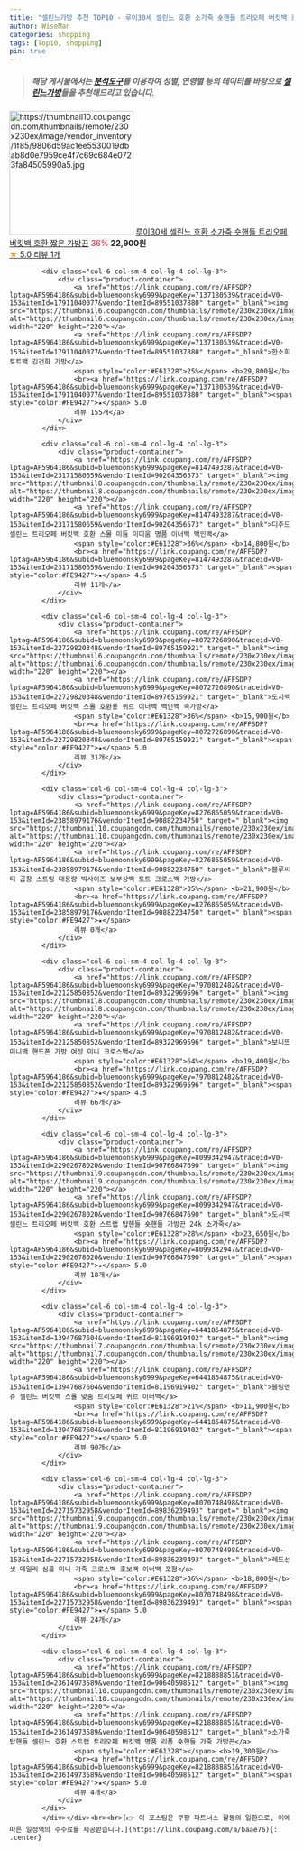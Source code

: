 ```yaml
---
title: "셀린느가방 추천 TOP10 - 루이30세 셀린느 호환 소가죽 숏핸들 트리오페 버킷백 호환 짧은 가방끈"
author: WiseMan
categories: shopping
tags: [Top10, shopping]
pin: true
---
```


> ##### 해당 게시물에서는 [**분석도구**](https://itemscout.io/)를 이용하여 **성별**, **연령별** 등의 데이터를 바탕으로 [**셀린느가방**](https://link.coupang.com/a/baae76)들을 추천해드리고 있습니다.
<div class="container"><div class="row">
            <div class="col-6 col-sm-4 col-lg-4 col-lg-3">
                <div class="product-container">
                    <a href="https://link.coupang.com/re/AFFSDP?lptag=AF5964186&subid=bluemoonsky6999&pageKey=8221147397&traceid=V0-153&itemId=23628881930&vendorItemId=90654373614" target="_blank"><img src="https://thumbnail10.coupangcdn.com/thumbnails/remote/230x230ex/image/vendor_inventory/1f85/9806d59ac1ee5530019dbab8d0e7959ce4f7c69c684e0723fa84505990a5.jpg" alt="https://thumbnail10.coupangcdn.com/thumbnails/remote/230x230ex/image/vendor_inventory/1f85/9806d59ac1ee5530019dbab8d0e7959ce4f7c69c684e0723fa84505990a5.jpg" width="220" height="220"></a>
                    <a href="https://link.coupang.com/re/AFFSDP?lptag=AF5964186&subid=bluemoonsky6999&pageKey=8221147397&traceid=V0-153&itemId=23628881930&vendorItemId=90654373614" target="_blank">루이30세 셀린느 호환 소가죽 숏핸들 트리오페 버킷백 호환 짧은 가방끈</a>
                    <span style="color:#E61328">36%</span> <b>22,900원</b>
                    <br><a href="https://link.coupang.com/re/AFFSDP?lptag=AF5964186&subid=bluemoonsky6999&pageKey=8221147397&traceid=V0-153&itemId=23628881930&vendorItemId=90654373614" target="_blank"><span style="color:#FE9427">★</span> 5.0
                    리뷰 1개</a>
                </div>
            </div>
            
            <div class="col-6 col-sm-4 col-lg-4 col-lg-3">
                <div class="product-container">
                    <a href="https://link.coupang.com/re/AFFSDP?lptag=AF5964186&subid=bluemoonsky6999&pageKey=7137180539&traceid=V0-153&itemId=17911040077&vendorItemId=89551037880" target="_blank"><img src="https://thumbnail6.coupangcdn.com/thumbnails/remote/230x230ex/image/vendor_inventory/30b0/d0766ef138e47b3cdfcb762025d0f699c125e7213bd601e8b7d962ccd837.jpg" alt="https://thumbnail6.coupangcdn.com/thumbnails/remote/230x230ex/image/vendor_inventory/30b0/d0766ef138e47b3cdfcb762025d0f699c125e7213bd601e8b7d962ccd837.jpg" width="220" height="220"></a>
                    <a href="https://link.coupang.com/re/AFFSDP?lptag=AF5964186&subid=bluemoonsky6999&pageKey=7137180539&traceid=V0-153&itemId=17911040077&vendorItemId=89551037880" target="_blank">한소희 토트백 김건희 가방</a>
                    <span style="color:#E61328">25%</span> <b>29,800원</b>
                    <br><a href="https://link.coupang.com/re/AFFSDP?lptag=AF5964186&subid=bluemoonsky6999&pageKey=7137180539&traceid=V0-153&itemId=17911040077&vendorItemId=89551037880" target="_blank"><span style="color:#FE9427">★</span> 5.0
                    리뷰 155개</a>
                </div>
            </div>
            
            <div class="col-6 col-sm-4 col-lg-4 col-lg-3">
                <div class="product-container">
                    <a href="https://link.coupang.com/re/AFFSDP?lptag=AF5964186&subid=bluemoonsky6999&pageKey=8147493287&traceid=V0-153&itemId=23171580659&vendorItemId=90204356573" target="_blank"><img src="https://thumbnail8.coupangcdn.com/thumbnails/remote/230x230ex/image/vendor_inventory/a9b0/17c7e22dcebe25b23ea4fce3f2aae41d4a9f7e8e40d2c45bdb6b5631fab5.png" alt="https://thumbnail8.coupangcdn.com/thumbnails/remote/230x230ex/image/vendor_inventory/a9b0/17c7e22dcebe25b23ea4fce3f2aae41d4a9f7e8e40d2c45bdb6b5631fab5.png" width="220" height="220"></a>
                    <a href="https://link.coupang.com/re/AFFSDP?lptag=AF5964186&subid=bluemoonsky6999&pageKey=8147493287&traceid=V0-153&itemId=23171580659&vendorItemId=90204356573" target="_blank">디주드 셀린느 트리오페 버킷백 호환 스몰 미듐 미디움 명품 이너백 백인백</a>
                    <span style="color:#E61328">36%</span> <b>14,800원</b>
                    <br><a href="https://link.coupang.com/re/AFFSDP?lptag=AF5964186&subid=bluemoonsky6999&pageKey=8147493287&traceid=V0-153&itemId=23171580659&vendorItemId=90204356573" target="_blank"><span style="color:#FE9427">★</span> 4.5
                    리뷰 11개</a>
                </div>
            </div>
            
            <div class="col-6 col-sm-4 col-lg-4 col-lg-3">
                <div class="product-container">
                    <a href="https://link.coupang.com/re/AFFSDP?lptag=AF5964186&subid=bluemoonsky6999&pageKey=8072726890&traceid=V0-153&itemId=22729820348&vendorItemId=89765159921" target="_blank"><img src="https://thumbnail6.coupangcdn.com/thumbnails/remote/230x230ex/image/vendor_inventory/c5ee/38327f7c19b3b2c23b403337c3bafa676d7178bdd3fbe7c3d98f1b6da55a.jpg" alt="https://thumbnail6.coupangcdn.com/thumbnails/remote/230x230ex/image/vendor_inventory/c5ee/38327f7c19b3b2c23b403337c3bafa676d7178bdd3fbe7c3d98f1b6da55a.jpg" width="220" height="220"></a>
                    <a href="https://link.coupang.com/re/AFFSDP?lptag=AF5964186&subid=bluemoonsky6999&pageKey=8072726890&traceid=V0-153&itemId=22729820348&vendorItemId=89765159921" target="_blank">도시백 셀린느 트리오페 버킷백 스몰 호환용 퀴르 이너백 백인백 속가방</a>
                    <span style="color:#E61328">36%</span> <b>15,900원</b>
                    <br><a href="https://link.coupang.com/re/AFFSDP?lptag=AF5964186&subid=bluemoonsky6999&pageKey=8072726890&traceid=V0-153&itemId=22729820348&vendorItemId=89765159921" target="_blank"><span style="color:#FE9427">★</span> 5.0
                    리뷰 31개</a>
                </div>
            </div>
            
            <div class="col-6 col-sm-4 col-lg-4 col-lg-3">
                <div class="product-container">
                    <a href="https://link.coupang.com/re/AFFSDP?lptag=AF5964186&subid=bluemoonsky6999&pageKey=8276865059&traceid=V0-153&itemId=23858979176&vendorItemId=90882234750" target="_blank"><img src="https://thumbnail10.coupangcdn.com/thumbnails/remote/230x230ex/image/vendor_inventory/f181/ef44e39dc8131306e0d5f684098aab287b7e9cc1e79f08f169dbec402419.jpg" alt="https://thumbnail10.coupangcdn.com/thumbnails/remote/230x230ex/image/vendor_inventory/f181/ef44e39dc8131306e0d5f684098aab287b7e9cc1e79f08f169dbec402419.jpg" width="220" height="220"></a>
                    <a href="https://link.coupang.com/re/AFFSDP?lptag=AF5964186&subid=bluemoonsky6999&pageKey=8276865059&traceid=V0-153&itemId=23858979176&vendorItemId=90882234750" target="_blank">블루씨티 곱창 스트링 대용량 빅사이즈 보부상백 토트 크로스백 가방</a>
                    <span style="color:#E61328">35%</span> <b>21,900원</b>
                    <br><a href="https://link.coupang.com/re/AFFSDP?lptag=AF5964186&subid=bluemoonsky6999&pageKey=8276865059&traceid=V0-153&itemId=23858979176&vendorItemId=90882234750" target="_blank"><span style="color:#FE9427">★</span> 
                    리뷰 0개</a>
                </div>
            </div>
            
            <div class="col-6 col-sm-4 col-lg-4 col-lg-3">
                <div class="product-container">
                    <a href="https://link.coupang.com/re/AFFSDP?lptag=AF5964186&subid=bluemoonsky6999&pageKey=7970812482&traceid=V0-153&itemId=22125850852&vendorItemId=89322969596" target="_blank"><img src="https://thumbnail8.coupangcdn.com/thumbnails/remote/230x230ex/image/vendor_inventory/b521/e0c36b358103ef5b06c351ad83555f450251d6e7075def4b04b784d66776.jpg" alt="https://thumbnail8.coupangcdn.com/thumbnails/remote/230x230ex/image/vendor_inventory/b521/e0c36b358103ef5b06c351ad83555f450251d6e7075def4b04b784d66776.jpg" width="220" height="220"></a>
                    <a href="https://link.coupang.com/re/AFFSDP?lptag=AF5964186&subid=bluemoonsky6999&pageKey=7970812482&traceid=V0-153&itemId=22125850852&vendorItemId=89322969596" target="_blank">보니뜨 미니백 핸드폰 가방 여성 미니 크로스백</a>
                    <span style="color:#E61328">64%</span> <b>19,400원</b>
                    <br><a href="https://link.coupang.com/re/AFFSDP?lptag=AF5964186&subid=bluemoonsky6999&pageKey=7970812482&traceid=V0-153&itemId=22125850852&vendorItemId=89322969596" target="_blank"><span style="color:#FE9427">★</span> 4.5
                    리뷰 66개</a>
                </div>
            </div>
            
            <div class="col-6 col-sm-4 col-lg-4 col-lg-3">
                <div class="product-container">
                    <a href="https://link.coupang.com/re/AFFSDP?lptag=AF5964186&subid=bluemoonsky6999&pageKey=8099342947&traceid=V0-153&itemId=22902678020&vendorItemId=90766847690" target="_blank"><img src="https://thumbnail9.coupangcdn.com/thumbnails/remote/230x230ex/image/vendor_inventory/5819/46365296837ad82a5d2f21412513d114411ca0b9a0698b893f88c521067a.jpg" alt="https://thumbnail9.coupangcdn.com/thumbnails/remote/230x230ex/image/vendor_inventory/5819/46365296837ad82a5d2f21412513d114411ca0b9a0698b893f88c521067a.jpg" width="220" height="220"></a>
                    <a href="https://link.coupang.com/re/AFFSDP?lptag=AF5964186&subid=bluemoonsky6999&pageKey=8099342947&traceid=V0-153&itemId=22902678020&vendorItemId=90766847690" target="_blank">도시백 셀린느 트리오페 버킷백 호환 스트랩 탑핸들 숏핸들 가방끈 24k 소가죽</a>
                    <span style="color:#E61328">28%</span> <b>23,650원</b>
                    <br><a href="https://link.coupang.com/re/AFFSDP?lptag=AF5964186&subid=bluemoonsky6999&pageKey=8099342947&traceid=V0-153&itemId=22902678020&vendorItemId=90766847690" target="_blank"><span style="color:#FE9427">★</span> 5.0
                    리뷰 18개</a>
                </div>
            </div>
            
            <div class="col-6 col-sm-4 col-lg-4 col-lg-3">
                <div class="product-container">
                    <a href="https://link.coupang.com/re/AFFSDP?lptag=AF5964186&subid=bluemoonsky6999&pageKey=6441854875&traceid=V0-153&itemId=13947687604&vendorItemId=81196919402" target="_blank"><img src="https://thumbnail7.coupangcdn.com/thumbnails/remote/230x230ex/image/vendor_inventory/6399/3aa4be60cca8736ebd7a08e04c79045ec2344d197d3bc35dd9ad1d3a50f0.jpg" alt="https://thumbnail7.coupangcdn.com/thumbnails/remote/230x230ex/image/vendor_inventory/6399/3aa4be60cca8736ebd7a08e04c79045ec2344d197d3bc35dd9ad1d3a50f0.jpg" width="220" height="220"></a>
                    <a href="https://link.coupang.com/re/AFFSDP?lptag=AF5964186&subid=bluemoonsky6999&pageKey=6441854875&traceid=V0-153&itemId=13947687604&vendorItemId=81196919402" target="_blank">블링앤쥬 셀린느 버킷백 스몰 맞춤 트리오페 퀴르 이너백</a>
                    <span style="color:#E61328">21%</span> <b>11,900원</b>
                    <br><a href="https://link.coupang.com/re/AFFSDP?lptag=AF5964186&subid=bluemoonsky6999&pageKey=6441854875&traceid=V0-153&itemId=13947687604&vendorItemId=81196919402" target="_blank"><span style="color:#FE9427">★</span> 5.0
                    리뷰 90개</a>
                </div>
            </div>
            
            <div class="col-6 col-sm-4 col-lg-4 col-lg-3">
                <div class="product-container">
                    <a href="https://link.coupang.com/re/AFFSDP?lptag=AF5964186&subid=bluemoonsky6999&pageKey=8070748498&traceid=V0-153&itemId=22715732958&vendorItemId=89836239493" target="_blank"><img src="https://thumbnail9.coupangcdn.com/thumbnails/remote/230x230ex/image/vendor_inventory/2b02/3a16f81c069783a0e72195978fe970a6e93eece738b2243352477a0b9836.jpg" alt="https://thumbnail9.coupangcdn.com/thumbnails/remote/230x230ex/image/vendor_inventory/2b02/3a16f81c069783a0e72195978fe970a6e93eece738b2243352477a0b9836.jpg" width="220" height="220"></a>
                    <a href="https://link.coupang.com/re/AFFSDP?lptag=AF5964186&subid=bluemoonsky6999&pageKey=8070748498&traceid=V0-153&itemId=22715732958&vendorItemId=89836239493" target="_blank">레드선셋 데일리 심플 미니 가죽 크로스백 호보백 이너백 포함</a>
                    <span style="color:#E61328">36%</span> <b>18,800원</b>
                    <br><a href="https://link.coupang.com/re/AFFSDP?lptag=AF5964186&subid=bluemoonsky6999&pageKey=8070748498&traceid=V0-153&itemId=22715732958&vendorItemId=89836239493" target="_blank"><span style="color:#FE9427">★</span> 5.0
                    리뷰 24개</a>
                </div>
            </div>
            
            <div class="col-6 col-sm-4 col-lg-4 col-lg-3">
                <div class="product-container">
                    <a href="https://link.coupang.com/re/AFFSDP?lptag=AF5964186&subid=bluemoonsky6999&pageKey=8218888851&traceid=V0-153&itemId=23614973589&vendorItemId=90640598512" target="_blank"><img src="https://thumbnail10.coupangcdn.com/thumbnails/remote/230x230ex/image/vendor_inventory/1c9d/1ac223ce71743d1fff913f20d1e018ce282368b33ff235658b96dab69e88.jpg" alt="https://thumbnail10.coupangcdn.com/thumbnails/remote/230x230ex/image/vendor_inventory/1c9d/1ac223ce71743d1fff913f20d1e018ce282368b33ff235658b96dab69e88.jpg" width="220" height="220"></a>
                    <a href="https://link.coupang.com/re/AFFSDP?lptag=AF5964186&subid=bluemoonsky6999&pageKey=8218888851&traceid=V0-153&itemId=23614973589&vendorItemId=90640598512" target="_blank">소가죽 탑핸들 셀린느 호환 스트랩 트리오페 버킷백 명품 리폼 숏핸들 가죽 가방끈</a>
                    <span style="color:#E61328"></span> <b>19,300원</b>
                    <br><a href="https://link.coupang.com/re/AFFSDP?lptag=AF5964186&subid=bluemoonsky6999&pageKey=8218888851&traceid=V0-153&itemId=23614973589&vendorItemId=90640598512" target="_blank"><span style="color:#FE9427">★</span> 5.0
                    리뷰 4개</a>
                </div>
            </div>
            </div></div><br><br>[👉 이 포스팅은 쿠팡 파트너스 활동의 일환으로, 이에 따른 일정액의 수수료를 제공받습니다.](https://link.coupang.com/a/baae76){: .center}